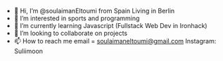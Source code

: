 - 👋 Hi, I’m @soulaimanEltoumi from Spain Living in Berlin 
- 👀 I’m interested in sports and programming
- 🌱 I’m currently learning Javascript (Fullstack Web Dev in Ironhack)
- 💞️ I’m looking to collaborate on projects 
- 📫 How to reach me email = soulaimaneltoumi@gmail.com  Instagram: Suliimoon

<!---
soulaimanEltoumi/soulaimanEltoumi is a ✨ special ✨ repository because its `README.md` (this file) appears on your GitHub profile.
You can click the Preview link to take a look at your changes.
--->
